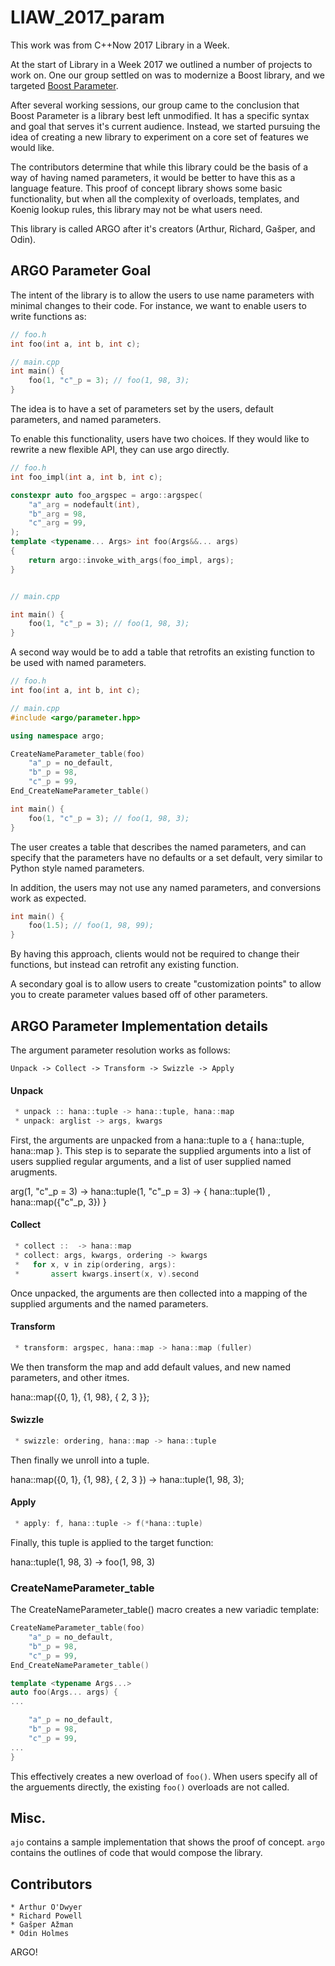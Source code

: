 # LIAW_2017_param

This work was from C++Now 2017 Library in a Week.

At the start of Library in a Week 2017 we outlined a number of projects to work on.  One our group settled on was to modernize a Boost library, and we targeted [Boost Parameter](http://www.boost.org/doc/libs/1_64_0/libs/parameter/doc/html/index.html).

After several working sessions, our group came to the conclusion that Boost Parameter is a library best left unmodified.  It has a specific syntax and goal that serves it's current audience.  Instead, we started pursuing the idea of creating a new library to experiment on a core set of features we would like.

The contributors determine that while this library could be the basis of a way of having named parameters, it would be better to have this as a language feature.  This proof of concept library shows some basic functionality, but when all the complexity of overloads, templates, and Koenig lookup rules, this library may not be what users need.

This library is called ARGO after it's creators (Arthur, Richard, Gašper, and Odin).

## ARGO Parameter Goal

The intent of the library is to allow the users to use name parameters with minimal changes to their code.  For instance, we want to enable users to write functions as:

``` c++
// foo.h
int foo(int a, int b, int c);

// main.cpp
int main() {
	foo(1, "c"_p = 3); // foo(1, 98, 3);
}
```

The idea is to have a set of parameters set by the users, default parameters, and named parameters.

To enable this functionality, users have two choices.  If they would like to rewrite a new flexible API, they can use argo directly. 

``` c++
// foo.h
int foo_impl(int a, int b, int c);

constexpr auto foo_argspec = argo::argspec(
    "a"_arg = nodefault(int),
    "b"_arg = 98,
    "c"_arg = 99,
);
template <typename... Args> int foo(Args&&... args)
{
    return argo::invoke_with_args(foo_impl, args);
}


// main.cpp

int main() {
	foo(1, "c"_p = 3); // foo(1, 98, 3);
}

```

A second way would be to add a table that retrofits an existing function to be used with named parameters.

``` c++
// foo.h
int foo(int a, int b, int c);

// main.cpp
#include <argo/parameter.hpp>

using namespace argo;

CreateNameParameter_table(foo)
    "a"_p = no_default,
    "b"_p = 98,
    "c"_p = 99,
End_CreateNameParameter_table()

int main() {
	foo(1, "c"_p = 3); // foo(1, 98, 3);
}
```

The user creates a table that describes the named parameters, and can specify that the parameters have no defaults or a set default, very similar to Python style named parameters.

In addition, the users may not use any named parameters, and conversions work as expected.

``` c++
int main() {
	foo(1.5); // foo(1, 98, 99);
}
```

By having this approach, clients would not be required to change their functions, but instead can retrofit any existing function.

A secondary goal is to allow users to create "customization points" to allow you to create parameter values based off of other parameters.

## ARGO Parameter Implementation details

The argument parameter resolution works as follows:

	Unpack -> Collect -> Transform -> Swizzle -> Apply

#### Unpack

``` c++
 * unpack :: hana::tuple -> hana::tuple, hana::map
 * unpack: arglist -> args, kwargs
```

First, the arguments are unpacked from a hana::tuple to a { hana::tuple, hana::map }.  This step is to separate the supplied arguments into a list of users supplied regular arguments, and a list of user supplied named arugments.

  arg(1, "c"_p = 3) -> hana::tuple(1, "c"_p = 3) -> { hana::tuple(1) , hana::map({"c"_p, 3}) } 

#### Collect

``` c++
 * collect ::  -> hana::map
 * collect: args, kwargs, ordering -> kwargs
 *   for x, v in zip(ordering, args):
 *       assert kwargs.insert(x, v).second
```

Once unpacked, the arguments are then collected into a mapping of the supplied arguments and the named parameters.

#### Transform

``` c++
 * transform: argspec, hana::map -> hana::map (fuller)
```

We then transform the map and add default values, and new named parameters, and other itmes.

  hana::map({0, 1}, {1, 98}, { 2, 3 }};

#### Swizzle

``` c++
 * swizzle: ordering, hana::map -> hana::tuple
```

Then finally we unroll into a tuple.

  hana::map({0, 1}, {1, 98}, { 2, 3 }) -> hana::tuple(1, 98, 3);

#### Apply

``` c++
 * apply: f, hana::tuple -> f(*hana::tuple)
```

Finally, this tuple is applied to the target function:

  hana::tuple(1, 98, 3) -> foo(1, 98, 3)


### CreateNameParameter_table

The CreateNameParameter_table() macro creates a new variadic template:

``` c++
CreateNameParameter_table(foo)
    "a"_p = no_default,
    "b"_p = 98,
    "c"_p = 99,
End_CreateNameParameter_table()
```

``` c++
template <typename Args...>
auto foo(Args... args) {
...

    "a"_p = no_default,
    "b"_p = 98,
    "c"_p = 99,
...
}
```

This effectively creates a new overload of ```foo()```.  When users specify all of the arguements directly, the existing ```foo()``` overloads are not called.  

## Misc.

`ajo` contains a sample implementation that shows the proof of concept.
`argo` contains the outlines of code that would compose the library.

## Contributors

	* Arthur O'Dwyer
	* Richard Powell
	* Gašper Ažman
	* Odin Holmes

ARGO!

